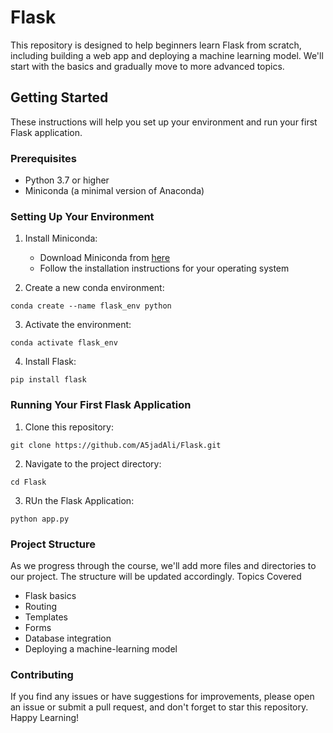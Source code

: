 # Flask

This repository is designed to help beginners learn Flask from scratch, including building a web app and deploying a machine learning model. We'll start with the basics and gradually move to more advanced topics.

## Getting Started

These instructions will help you set up your environment and run your first Flask application.

### Prerequisites

- Python 3.7 or higher
- Miniconda (a minimal version of Anaconda)

### Setting Up Your Environment

1. Install Miniconda:
   - Download Miniconda from [here](https://docs.conda.io/en/latest/miniconda.html)
   - Follow the installation instructions for your operating system

2. Create a new conda environment:
```
conda create --name flask_env python
```
3. Activate the environment:
```
conda activate flask_env
```
4. Install Flask:
```
pip install flask
```
### Running Your First Flask Application

1. Clone this repository:
```
git clone https://github.com/A5jadAli/Flask.git
```
2. Navigate to the project directory:
```
cd Flask
```
3. RUn the Flask Application:
```
python app.py
```
### Project Structure

As we progress through the course, we'll add more files and directories to our project. The structure will be updated accordingly.
Topics Covered

- Flask basics
- Routing
- Templates
- Forms
- Database integration
- Deploying a machine-learning model

### Contributing

If you find any issues or have suggestions for improvements, please open an issue or submit a pull request, and don't forget to star this repository. Happy Learning!
